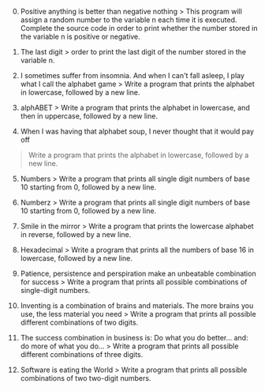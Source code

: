 0. Positive anything is better than negative nothing > This program will assign a random number to the variable n each time it is executed. Complete the source code in order to print whether the number stored in the variable n is positive or negative.

1. The last digit > order to print the last digit of the number stored in the variable n.

2. I sometimes suffer from insomnia. And when I can't fall asleep, I play what I call the alphabet game > Write a program that prints the alphabet in lowercase, followed by a new line.

3. alphABET > Write a program that prints the alphabet in lowercase, and then in uppercase, followed by a new line.

4. When I was having that alphabet soup, I never thought that it would pay off
 > Write a program that prints the alphabet in lowercase, followed by a new line.

5. Numbers > Write a program that prints all single digit numbers of base 10 starting from 0, followed by a new line.

6. Numberz > Write a program that prints all single digit numbers of base 10 starting from 0, followed by a new line.

7. Smile in the mirror > Write a program that prints the lowercase alphabet in reverse, followed by a new line.

8. Hexadecimal > Write a program that prints all the numbers of base 16 in lowercase, followed by a new line.

9. Patience, persistence and perspiration make an unbeatable combination for success > Write a program that prints all possible combinations of single-digit numbers.

10. Inventing is a combination of brains and materials. The more brains you use, the less material you need > Write a program that prints all possible different combinations of two digits.

11. The success combination in business is: Do what you do better... and: do more of what you do... > Write a program that prints all possible different combinations of three digits.

12. Software is eating the World > Write a program that prints all possible combinations of two two-digit numbers.

 
